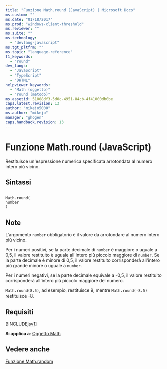 ```yaml
---
title: "Funzione Math.round (JavaScript) | Microsoft Docs"
ms.custom: ""
ms.date: "01/18/2017"
ms.prod: "windows-client-threshold"
ms.reviewer: ""
ms.suite: ""
ms.technology: 
  - "devlang-javascript"
ms.tgt_pltfrm: ""
ms.topic: "language-reference"
f1_keywords: 
  - "round"
dev_langs: 
  - "JavaScript"
  - "TypeScript"
  - "DHTML"
helpviewer_keywords: 
  - "Math (oggetto)"
  - "round (metodo)"
ms.assetid: 51008df3-5d0c-4951-84cb-4f41000db0be
caps.latest.revision: 13
author: "mikejo5000"
ms.author: "mikejo"
manager: "ghogen"
caps.handback.revision: 13
---
```

# Funzione Math.round (JavaScript)
Restituisce un'espressione numerica specificata arrotondata al numero intero più vicino.  
  
## Sintassi  
  
```  
  
Math.round(  
number  
)   
```  
  
## Note  
 L'argomento `number` obbligatorio è il valore da arrotondare al numero intero più vicino.  
  
 Per i numeri positivi, se la parte decimale di `number` è maggiore o uguale a 0,5, il valore restituito è uguale all'intero più piccolo maggiore di `number`.  Se la parte decimale è minore di 0,5, il valore restituito corrisponderà all'intero più grande minore o uguale a `number`.  
  
 Per i numeri negativi, se la parte decimale equivale a \-0,5, il valore restituito corrisponderà all'intero più piccolo maggiore del numero.  
  
 `Math.round(8.5)`, ad esempio, restituisce 9, mentre `Math.round(-8.5)` restituisce \-8.  
  
## Requisiti  
 [!INCLUDE[jsv1](../../javascript/misc/includes/jsv1-md.md)]  
  
 **Si applica a**: [Oggetto Math](../../javascript/reference/math-object-javascript.md)  
  
## Vedere anche  
 [Funzione Math.random](../../javascript/reference/math-random-function-javascript.md)